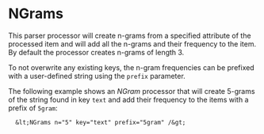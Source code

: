 NGrams
======

This parser processor will create n-grams from a specified attribute of the processed
item and will add all the n-grams and their frequency to the item. By default the
processor creates n-grams of length 3.

To not overwrite any existing keys, the n-gram frequencies can be prefixed with a
user-defined string using the `prefix` parameter.

The following example shows an *NGram* processor that will create 5-grams of the string
found in key `text` and add their frequency to the items with a prefix of `5gram`:

      &lt;NGrams n="5" key="text" prefix="5gram" /&gt;
